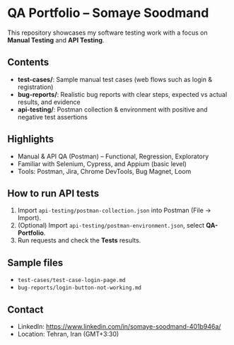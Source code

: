 # QA Portfolio – Somaye Soodmand

This repository showcases my software testing work with a focus on **Manual Testing** and **API Testing**.

## Contents
- **test-cases/**: Sample manual test cases (web flows such as login & registration)
- **bug-reports/**: Realistic bug reports with clear steps, expected vs actual results, and evidence
- **api-testing/**: Postman collection & environment with positive and negative test assertions

## Highlights
- Manual & API QA (Postman) – Functional, Regression, Exploratory
- Familiar with Selenium, Cypress, and Appium (basic level)
- Tools: Postman, Jira, Chrome DevTools, Bug Magnet, Loom

## How to run API tests
1. Import `api-testing/postman-collection.json` into Postman (File → Import).
2. (Optional) Import `api-testing/postman-environment.json`, select **QA-Portfolio**.
3. Run requests and check the **Tests** results.

## Sample files
- `test-cases/test-case-login-page.md`
- `bug-reports/login-button-not-working.md`

## Contact
- LinkedIn: https://www.linkedin.com/in/somaye-soodmand-401b946a/
- Location: Tehran, Iran (GMT+3:30)
